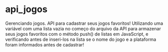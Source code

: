 # api_jogos
Gerenciando jogos.  API para cadastrar seus jogos favoritos!  Utilizando uma variável com uma lista vazia no começo do arquivo da API para armazenar seus jogos favoritos com o método push() de listas em JavaScript, e verificando antes de inseri-los na lista se o nome do jogo e a plataforma foram informados antes de cadastrar!
